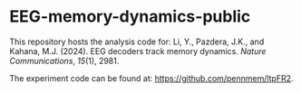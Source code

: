# EEG-memory-dynamics-public

This repository hosts the analysis code for: Li, Y., Pazdera, J.K., and Kahana, M.J. (2024). EEG decoders track memory dynamics. _Nature Communications_, _15_(1), 2981.

The experiment code can be found at: https://github.com/pennmem/ltpFR2.
